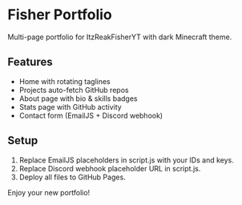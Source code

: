 # Fisher Portfolio


Multi-page portfolio for ItzReakFisherYT with dark Minecraft theme.


## Features
- Home with rotating taglines
- Projects auto-fetch GitHub repos
- About page with bio & skills badges
- Stats page with GitHub activity
- Contact form (EmailJS + Discord webhook)


## Setup
1. Replace EmailJS placeholders in script.js with your IDs and keys.
2. Replace Discord webhook placeholder URL in script.js.
3. Deploy all files to GitHub Pages.


Enjoy your new portfolio!